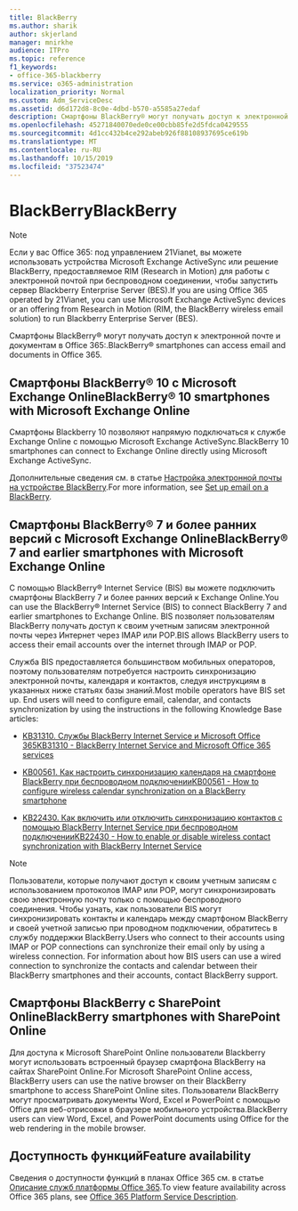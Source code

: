 ```yaml
---
title: BlackBerry
ms.author: sharik
author: skjerland
manager: mnirkhe
audience: ITPro
ms.topic: reference
f1_keywords:
- office-365-blackberry
ms.service: o365-administration
localization_priority: Normal
ms.custom: Adm_ServiceDesc
ms.assetid: d6d172d8-8c0e-4dbd-b570-a5585a27edaf
description: Смартфоны BlackBerry® могут получать доступ к электронной почте и документам в Office 365:.
ms.openlocfilehash: 45271840070ede0ce00cbb85fe2d5fdca0429555
ms.sourcegitcommit: 4d1cc432b4ce292abeb926f88108937695ce619b
ms.translationtype: MT
ms.contentlocale: ru-RU
ms.lasthandoff: 10/15/2019
ms.locfileid: "37523474"
---
```

# <a name="blackberry"></a><span data-ttu-id="d702d-103">BlackBerry</span><span class="sxs-lookup"><span data-stu-id="d702d-103">BlackBerry</span></span>

> [!NOTE]
> <span data-ttu-id="d702d-104">Если у вас Office 365: под управлением 21Vianet, вы можете использовать устройства Microsoft Exchange ActiveSync или решение BlackBerry, предоставляемое RIM (Research in Motion) для работы с электронной почтой при беспроводном соединении, чтобы запустить сервер Blackberry Enterprise Server (BES).</span><span class="sxs-lookup"><span data-stu-id="d702d-104">If you are using Office 365 operated by 21Vianet, you can use Microsoft Exchange ActiveSync devices or an offering from Research in Motion (RIM, the BlackBerry wireless email solution) to run Blackberry Enterprise Server (BES).</span></span> 
  
<span data-ttu-id="d702d-105">Смартфоны BlackBerry® могут получать доступ к электронной почте и документам в Office 365:.</span><span class="sxs-lookup"><span data-stu-id="d702d-105">BlackBerry® smartphones can access email and documents in Office 365.</span></span>
  
## <a name="blackberry-10-smartphones-with-microsoft-exchange-online"></a><span data-ttu-id="d702d-106">Смартфоны BlackBerry® 10 с Microsoft Exchange Online</span><span class="sxs-lookup"><span data-stu-id="d702d-106">BlackBerry® 10 smartphones with Microsoft Exchange Online</span></span>

<span data-ttu-id="d702d-107">Смартфоны Blackberry 10 позволяют напрямую подключаться к службе Exchange Online с помощью Microsoft Exchange ActiveSync.</span><span class="sxs-lookup"><span data-stu-id="d702d-107">BlackBerry 10 smartphones can connect to Exchange Online directly using Microsoft Exchange ActiveSync.</span></span>
  
<span data-ttu-id="d702d-108">Дополнительные сведения см. в статье [Настройка электронной почты на устройстве BlackBerry](https://go.microsoft.com/fwlink/?linkid=863394).</span><span class="sxs-lookup"><span data-stu-id="d702d-108">For more information, see [Set up email on a BlackBerry](https://go.microsoft.com/fwlink/?linkid=863394).</span></span>
  
## <a name="blackberry-7-and-earlier-smartphones-with-microsoft-exchange-online"></a><span data-ttu-id="d702d-109">Смартфоны BlackBerry® 7 и более ранних версий с Microsoft Exchange Online</span><span class="sxs-lookup"><span data-stu-id="d702d-109">BlackBerry® 7 and earlier smartphones with Microsoft Exchange Online</span></span>

<span data-ttu-id="d702d-110">С помощью BlackBerry® Internet Service (BIS) вы можете подключить смартфоны BlackBerry 7 и более ранних версий к Exchange Online.</span><span class="sxs-lookup"><span data-stu-id="d702d-110">You can use the BlackBerry® Internet Service (BIS) to connect BlackBerry 7 and earlier smartphones to Exchange Online.</span></span> <span data-ttu-id="d702d-111">BIS позволяет пользователям BlackBerry получать доступ к своим учетным записям электронной почты через Интернет через IMAP или POP.</span><span class="sxs-lookup"><span data-stu-id="d702d-111">BIS allows BlackBerry users to access their email accounts over the internet through IMAP or POP.</span></span>
  
<span data-ttu-id="d702d-p102">Служба BIS предоставляется большинством мобильных операторов, поэтому пользователям потребуется настроить синхронизацию электронной почты, календаря и контактов, следуя инструкциям в указанных ниже статьях базы знаний.</span><span class="sxs-lookup"><span data-stu-id="d702d-p102">Most mobile operators have BIS set up. End users will need to configure email, calendar, and contacts synchronization by using the instructions in the following Knowledge Base articles:</span></span>
  
- [<span data-ttu-id="d702d-114">KB31310. Службы BlackBerry Internet Service и Microsoft Office 365</span><span class="sxs-lookup"><span data-stu-id="d702d-114">KB31310 - BlackBerry Internet Service and Microsoft Office 365 services</span></span>](http://go.microsoft.com/fwlink/?LinkID=826158&amp;clcid=0x409)
    
- [<span data-ttu-id="d702d-115">KB00561. Как настроить синхронизацию календаря на смартфоне BlackBerry при беспроводном подключении</span><span class="sxs-lookup"><span data-stu-id="d702d-115">KB00561 - How to configure wireless calendar synchronization on a BlackBerry smartphone</span></span>](http://go.microsoft.com/fwlink/?LinkID=826160&amp;clcid=0x409)
    
- [<span data-ttu-id="d702d-116">KB22430. Как включить или отключить синхронизацию контактов с помощью BlackBerry Internet Service при беспроводном подключении</span><span class="sxs-lookup"><span data-stu-id="d702d-116">KB22430 - How to enable or disable wireless contact synchronization with BlackBerry Internet Service</span></span>](http://go.microsoft.com/fwlink/?LinkID=826161&amp;clcid=0x409)
    
> [!NOTE]
> <span data-ttu-id="d702d-p103">Пользователи, которые получают доступ к своим учетным записям с использованием протоколов IMAP или POP, могут синхронизировать свою электронную почту только с помощью беспроводного соединения. Чтобы узнать, как пользователи BIS могут синхронизировать контакты и календарь между смартфоном BlackBerry и своей учетной записью при проводном подключении, обратитесь в службу поддержки BlackBerry.</span><span class="sxs-lookup"><span data-stu-id="d702d-p103">Users who connect to their accounts using IMAP or POP connections can synchronize their email only by using a wireless connection. For information about how BIS users can use a wired connection to synchronize the contacts and calendar between their BlackBerry smartphones and their accounts, contact BlackBerry support.</span></span> 
  
## <a name="blackberry-smartphones-with-sharepoint-online"></a><span data-ttu-id="d702d-119">Смартфоны BlackBerry с SharePoint Online</span><span class="sxs-lookup"><span data-stu-id="d702d-119">BlackBerry smartphones with SharePoint Online</span></span>

<span data-ttu-id="d702d-120">Для доступа к Microsoft SharePoint Online пользователи Blackberry могут использовать встроенный браузер смартфона BlackBerry на сайтах SharePoint Online.</span><span class="sxs-lookup"><span data-stu-id="d702d-120">For Microsoft SharePoint Online access, BlackBerry users can use the native browser on their BlackBerry smartphone to access SharePoint Online sites.</span></span> <span data-ttu-id="d702d-121">Пользователи BlackBerry могут просматривать документы Word, Excel и PowerPoint с помощью Office для веб-отрисовки в браузере мобильного устройства.</span><span class="sxs-lookup"><span data-stu-id="d702d-121">BlackBerry users can view Word, Excel, and PowerPoint documents using Office for the web rendering in the mobile browser.</span></span>
  
## <a name="feature-availability"></a><span data-ttu-id="d702d-122">Доступность функций</span><span class="sxs-lookup"><span data-stu-id="d702d-122">Feature availability</span></span>

<span data-ttu-id="d702d-123">Сведения о доступности функций в планах Office 365 см. в статье [Описание служб платформы Office 365](office-365-platform-service-description.md).</span><span class="sxs-lookup"><span data-stu-id="d702d-123">To view feature availability across Office 365 plans, see [Office 365 Platform Service Description](office-365-platform-service-description.md).</span></span>
  